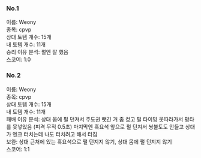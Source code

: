 ### No.1<br>
이름: Weony <br>
종목: cpvp <br>
상대 토템 개수: 15개 <br>
내 토템 개수: 11개 <br>
승리 이유 분석: 펄엔 잘 했음<br>
스코어: 1:0 <br>

### No.2<br>
이름: Weony <br>
종목: cpvp <br>
상대 토템 개수: 15개 <br>
내 토템 개수: 11개 <br>
패배 이유 분석: 상대 몸에 펄 던져서 주도권 뺏긴 거 좀 컸고 펄 타이밍 못따라가서 평타를 못넣었음 (피격 무적 0.5초) 마지막엔 흑요석 앞으로 펄 던져서 쌍불토도 안들고 상대가 엔크 터치는데 나도 터치려고 해서 터짐 <br>
보완: 상대 근처에 있는 흑요석으로 펄 던지지 않기, 상대 몸에 펄 던지지 않기 <br>
스코어: 1:1 <br>